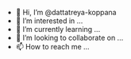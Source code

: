 - 👋 Hi, I’m @dattatreya-koppana
- 👀 I’m interested in ...
- 🌱 I’m currently learning ...
- 💞️ I’m looking to collaborate on ...
- 📫 How to reach me ...

<!---
dattatreya-koppana/dattatreya-koppana is a ✨ special ✨ repository because its `README.md` (this file) appears on your GitHub profile.
You can click the Preview link to take a look at your changes.
--->

